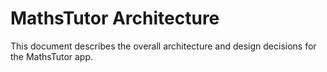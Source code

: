 # MathsTutor Architecture

This document describes the overall architecture and design decisions for the MathsTutor app.
